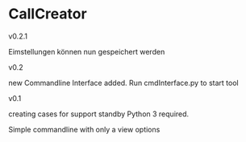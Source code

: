 # CallCreator

v0.2.1

Eimstellungen können nun gespeichert werden

v0.2

new Commandline Interface added. Run cmdInterface.py to start tool



v0.1

creating cases for support standby
Python 3 required.

Simple commandline with only a view options
